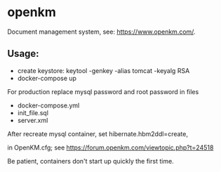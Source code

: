 # openkm

Document management system, see: https://www.openkm.com/.

Usage:
------

* create keystore: keytool -genkey -alias tomcat -keyalg RSA
* docker-compose up

For production replace mysql password and root password in files
* docker-compose.yml
* init_file.sql
* server.xml

After recreate mysql container, set hibernate.hbm2ddl=create,

in OpenKM.cfg; see https://forum.openkm.com/viewtopic.php?t=24518

Be patient, containers don't start up quickly the first time.
